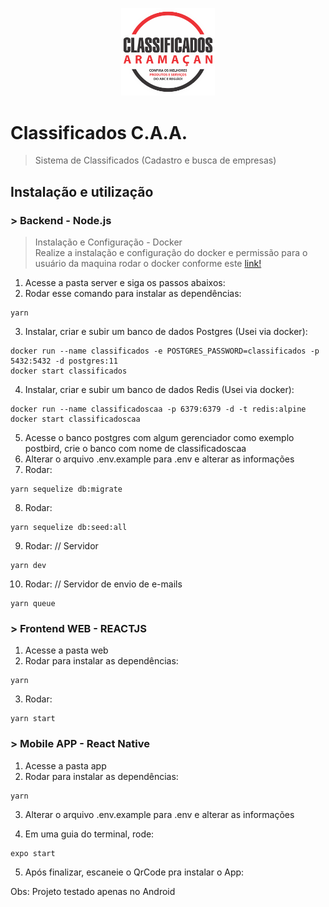 <p align="center">
  <img width="150" height="auto" src="https://raw.githubusercontent.com/parzivalClaus/classificados-caa/master/web/src/assets/logo.png">
</p>

# Classificados C.A.A.

> Sistema de Classificados (Cadastro e busca de empresas)

## Instalação e utilização

### > Backend - Node.js

> Instalação e Configuração - Docker<br/>
> Realize a instalação e configuração do docker e permissão para o usuário da maquina rodar o docker conforme este <a href="https://docs.docker.com/">link!</a>

1.  Acesse a pasta server e siga os passos abaixos:
2.  Rodar esse comando para instalar as dependências:

```
yarn
```

3.  Instalar, criar e subir um banco de dados Postgres (Usei via docker):

```
docker run --name classificados -e POSTGRES_PASSWORD=classificados -p 5432:5432 -d postgres:11
docker start classificados
```

4.  Instalar, criar e subir um banco de dados Redis (Usei via docker):

```
docker run --name classificadoscaa -p 6379:6379 -d -t redis:alpine
docker start classificadoscaa
```

5.  Acesse o banco postgres com algum gerenciador como exemplo postbird, crie o banco com nome de classificadoscaa
6.  Alterar o arquivo .env.example para .env e alterar as informações
7.  Rodar:

```
yarn sequelize db:migrate
```

8. Rodar:

```
yarn sequelize db:seed:all
```

9. Rodar: // Servidor

```
yarn dev
```

10. Rodar: // Servidor de envio de e-mails

```
yarn queue
```

### > Frontend WEB - REACTJS

1.  Acesse a pasta web
2.  Rodar para instalar as dependências:

```
yarn
```

3.  Rodar:

```
yarn start
```

### > Mobile APP - React Native

1.  Acesse a pasta app
2.  Rodar para instalar as dependências:

```
yarn
```

3.  Alterar o arquivo .env.example para .env e alterar as informações

4.  Em uma guia do terminal, rode:

```
expo start
```

5. Após finalizar, escaneie o QrCode pra instalar o App:

Obs: Projeto testado apenas no Android
